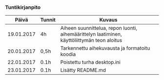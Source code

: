 ### Tuntikirjanpito
Päivä | Tunnit | Kuvaus
--------------- | ----- | ------
19.01.2017 | 4h | Aiheen suunnittelua, repon luonti, aihemäärittelyn laatiminen, käyttöliittymän teon aloitus
20.01.2017| 0,5h | Tarkennettu aihekuvausta ja formatoitu koodia
22.01.2017| 0.1h | Poistettu turha desktop.ini
23.01.2017| 0.1h | Lisätty README.md
